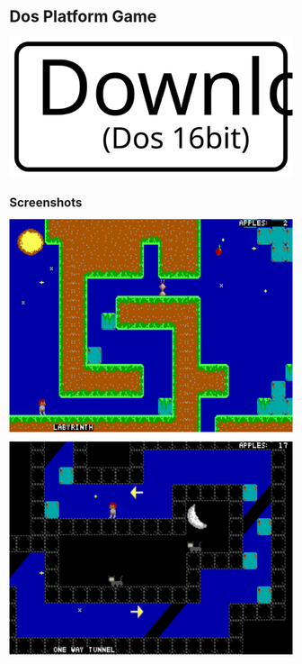 # Dos Platform Game

[![Download Dos 16bit](images/download.svg)](https://github.com/TerrySoba/DosPlatformGame/releases/download/RollingRelease/game.zip)


## Screenshots

![Screen1](images/screen1.png)

![Screen2](images/screen2.png)